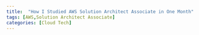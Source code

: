 ```yaml
---
title:  "How I Studied AWS Solution Architect Associate in One Month"
tags: [AWS,Solution Architect Associate] 
categories: [Cloud Tech]
---
```


